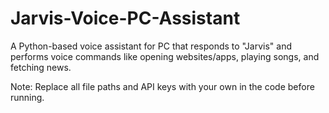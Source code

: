 # Jarvis-Voice-PC-Assistant
A Python-based voice assistant for PC that responds to "Jarvis" and performs voice commands like opening websites/apps, playing songs, and fetching news.

Note: Replace all file paths and API keys with your own in the code before running.
